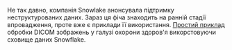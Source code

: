Не так давно, компанія Snowlake анонсувала підтримку неструктурованих даних. Зараз ця фіча знаходить на ранній стадії впровадження, проте вже є приклади її використання. [Простий приклад](https://medium.com/@saurin.shah/run-analytics-on-medical-images-using-snowflake-c34ebf848544) обробки DICOM зображень у галузі охорони здоров'я викорстовуючи сховище даних Snowflake.  